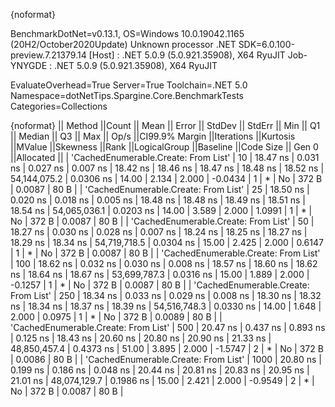 {noformat}

BenchmarkDotNet=v0.13.1, OS=Windows 10.0.19042.1165 (20H2/October2020Update)
Unknown processor
.NET SDK=6.0.100-preview.7.21379.14
  [Host]     : .NET 5.0.9 (5.0.921.35908), X64 RyuJIT
  Job-YNYGDE : .NET 5.0.9 (5.0.921.35908), X64 RyuJIT

EvaluateOverhead=True  Server=True  Toolchain=.NET 5.0  
Namespace=dotNetTips.Spargine.Core.BenchmarkTests  Categories=Collections  

{noformat}
||                              Method ||Count ||    Mean ||   Error ||  StdDev ||  StdErr ||     Min ||      Q1 ||  Median ||      Q3 ||     Max ||        Op/s ||CI99.9% Margin ||Iterations ||Kurtosis ||MValue ||Skewness ||Rank ||LogicalGroup ||Baseline ||Code Size || Gen 0 ||Allocated ||
| 'CachedEnumerable.Create: From List' |    10 | 18.47 ns | 0.031 ns | 0.027 ns | 0.007 ns | 18.42 ns | 18.46 ns | 18.47 ns | 18.48 ns | 18.52 ns | 54,144,075.2 |      0.0306 ns |      14.00 |    2.134 |  2.000 |  -0.0434 |    1 |            * |       No |     372 B | 0.0087 |      80 B |
| 'CachedEnumerable.Create: From List' |    25 | 18.50 ns | 0.020 ns | 0.018 ns | 0.005 ns | 18.48 ns | 18.48 ns | 18.49 ns | 18.51 ns | 18.54 ns | 54,065,036.1 |      0.0203 ns |      14.00 |    3.589 |  2.000 |   1.0991 |    1 |            * |       No |     372 B | 0.0087 |      80 B |
| 'CachedEnumerable.Create: From List' |    50 | 18.27 ns | 0.030 ns | 0.028 ns | 0.007 ns | 18.24 ns | 18.25 ns | 18.27 ns | 18.29 ns | 18.34 ns | 54,719,718.5 |      0.0304 ns |      15.00 |    2.425 |  2.000 |   0.6147 |    1 |            * |       No |     372 B | 0.0087 |      80 B |
| 'CachedEnumerable.Create: From List' |   100 | 18.62 ns | 0.032 ns | 0.030 ns | 0.008 ns | 18.57 ns | 18.60 ns | 18.62 ns | 18.64 ns | 18.67 ns | 53,699,787.3 |      0.0316 ns |      15.00 |    1.889 |  2.000 |  -0.1257 |    1 |            * |       No |     372 B | 0.0087 |      80 B |
| 'CachedEnumerable.Create: From List' |   250 | 18.34 ns | 0.033 ns | 0.029 ns | 0.008 ns | 18.30 ns | 18.32 ns | 18.34 ns | 18.37 ns | 18.39 ns | 54,516,748.3 |      0.0330 ns |      14.00 |    1.648 |  2.000 |   0.0975 |    1 |            * |       No |     372 B | 0.0089 |      80 B |
| 'CachedEnumerable.Create: From List' |   500 | 20.47 ns | 0.437 ns | 0.893 ns | 0.125 ns | 18.43 ns | 20.60 ns | 20.80 ns | 20.90 ns | 21.33 ns | 48,850,457.4 |      0.4373 ns |      51.00 |    3.895 |  2.000 |  -1.5747 |    2 |            * |       No |     372 B | 0.0086 |      80 B |
| 'CachedEnumerable.Create: From List' |  1000 | 20.80 ns | 0.199 ns | 0.186 ns | 0.048 ns | 20.44 ns | 20.81 ns | 20.83 ns | 20.95 ns | 21.01 ns | 48,074,129.7 |      0.1986 ns |      15.00 |    2.421 |  2.000 |  -0.9549 |    2 |            * |       No |     372 B | 0.0087 |      80 B |
